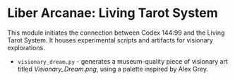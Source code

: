 # Liber Arcanae: Living Tarot System

This module initiates the connection between Codex 144:99 and the Living Tarot System. It houses experimental scripts and artifacts for visionary explorations.

- `visionary_dream.py` - generates a museum-quality piece of visionary art titled *Visionary_Dream.png*, using a palette inspired by Alex Grey.
